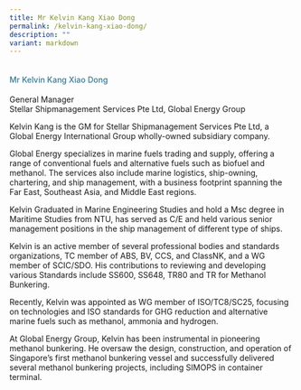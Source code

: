 ```yaml
---
title: Mr Kelvin Kang Xiao Dong
permalink: /kelvin-kang-xiao-dong/
description: ""
variant: markdown
---
```

<div class="row"> <div class="col is-3"> <img src=""> </div> <div class="col is-9 speaker-details"> <h4>Mr           Kelvin Kang Xiao Dong</h4> <p>          General Manager<br>           Stellar Shipmanagement Services Pte Ltd, Global Energy Group</p> <p>          

Kelvin Kang is the GM for Stellar Shipmanagement Services Pte Ltd, a Global Energy International Group wholly-owned subsidiary company.</p> <p>          

Global Energy specializes in marine fuels trading and supply, offering a range of conventional fuels and alternative fuels such as biofuel and methanol. The services also include marine logistics, ship-owning, chartering, and ship management, with a business footprint spanning the Far East, Southeast Asia, and Middle East regions. </p> <p>         

Kelvin Graduated in Marine Engineering Studies and hold a Msc degree in Maritime Studies from NTU, has served as C/E and held various senior management positions in the ship management of different type of ships.</p> <p>         

Kelvin is an active member of several professional bodies and standards organizations, TC member of ABS, BV, CCS, and ClassNK, and a WG member of SCIC/SDO. His contributions to reviewing and developing various Standards include SS600, SS648, TR80 and TR for Methanol Bunkering.</p> <p>         

Recently, Kelvin was appointed as WG member of ISO/TC8/SC25, focusing on technologies and ISO standards for GHG reduction and alternative marine fuels such as methanol, ammonia and hydrogen.</p> <p>          At Global Energy Group, Kelvin has been instrumental in pioneering methanol bunkering. He oversaw the design, construction, and operation of Singapore’s first methanol bunkering vessel and successfully delivered several methanol bunkering projects, including SIMOPS in container terminal.</p> </div> </div>


<style type="text/css"> 
    .is-left{
      text-align: left;
    }
    h4{
      font-weight: 500; 
      color: #337B9A !important;
    }
     .speaker-details p { text-align: justified; }
  </style>